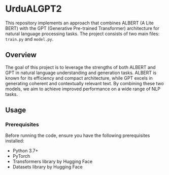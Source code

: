 # UrduALGPT2
This repository implements an approach that combines ALBERT (A Lite BERT) with the GPT (Generative Pre-trained Transformer) architecture for natural language processing tasks. The project consists of two main files: `train.py` and `model.py`.

## Overview

The goal of this project is to leverage the strengths of both ALBERT and GPT in natural language understanding and generation tasks. ALBERT is known for its efficiency and compact architecture, while GPT excels in generating coherent and contextually relevant text. By combining these two models, we aim to achieve improved performance on a wide range of NLP tasks.

## Usage

### Prerequisites

Before running the code, ensure you have the following prerequisites installed:

- Python 3.7+
- PyTorch
- Transformers library by Hugging Face
- Datasets library by Hugging Face


